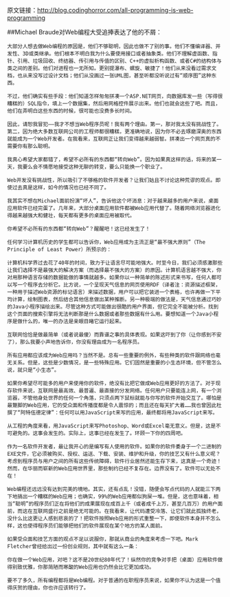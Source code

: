 原文链接：http://blog.codinghorror.com/all-programming-is-web-programming

##Michael Braude对Web编程大受追捧表达了他的不屑：

    大部分人想去做Web编程的原因是，他们不够聪明，因此也做不了别的事。他们不懂编译器、并发性、3D或类继承。他们根本不明白我为什么要使用接口或者抽象类。他们不理解虚函数、指针、引用、垃圾回收、终结器、传引用与传值的区别、C++的虚拟析构函数、或者C#的结构体与类之间的差别。他们对进程也一无所知。更别提瀑布、螺旋、敏捷了！他们从来没看过需求文档，也从来没写过设计文档；他们从没画过一张UML图，甚至听都没听说过有“顺序图”这种东西。

    不过，他们确实有些手段：他们知道怎样匆匆拼凑一个ASP.NET网页，向数据库发一些（写得很糟糕的）SQL指令，填上一个数据集，然后用网格控件展示出来。他们也就会这些了吧。而且，他们在弄明白这些东西的时候，很可能也没费多长时间。

    因此，请恕我冒犯——我才不想当Web程序员呢！我有两个理由。第一，那对我太没有挑战性了。第二，因为绝大多数互联网公司的工程师都很糟糕，更准确地说，因为你不必去琢磨深奥的东西就能成为一个Web开发者。在我看来，互联网正让我们变得越来越弱智。拼凑出一个网页真的不需要你有那么聪明。

    我真心希望大家都错了，希望不必所有的东西都“转向Web”。因为如果真这样的话，将来的某一天，我要么会不情愿地接受这种无聊的转变，要么只能换一个职业了。

    Web开发没有挑战性，所以吸引了不够格的软件开发者？让我们姑且不讨论这种荒谬的观点。即使过去真是这样，如今的情况也已经不同了。

    我其实不想在Michael面前扮演“坏人”，告诉他这个坏消息：对于越来越多的用户来说，桌面应用软件已经完蛋了。几年来，大部分桌面应用软件都被Web应用代替了。随着网络浏览器进化得越来越强大和健壮，每天都有更多的桌面应用被取代。

    你希望不必所有的东西都“转向Web”？醒醒吧！这已经发生了！

    任何学习计算机历史的学生都可以告诉你，Web应用成为主流正是“最不强大原则”（The Principle of Least Power）所预示的：

    计算机科学界过去花了40年的时间，致力于让语言尽可能地强大。时至今日，我们必须感激那些让我们选择不是最强大的解决方案（而选择最不强大的方案）的原因。计算机语言越不强大，你对用那种语言存储的数据能做的事情就越多。如果你以一种简单的陈述形式来书写，任何人都可以写一个程序去分析它。比方说，一个呈现天气信息的网页使用RDF（译者注：资源描述框架，一种用于描述Web资源的标记语言）来描述数据，用户可以把它装进一个表格，也许再做一下平均计算，绘制图表，然后结合其他信息做出某种推断。另一种极端的做法是，天气信息通过巧妙的Java小程序描绘出来。尽管这种方式可能做出很酷的用户界面，但它完全不能被分析。找到这个页面的搜索引擎将无法判断那是什么数据或者那些数据有什么用。要想知道一个Java小程序是做什么的，唯一的办法是亲眼目睹它运行起来。

    互联网恰恰是做最简单（或者说最傻）而靠谱之事的具体表现。如果这吓到了你（让你感到不安了），那么我要小声地告诉你，你没有理由成为一名程序员。

    所有应用都应该成为Web应用吗？当然不是。总有一些重要的例外，有些种类的软件跟网络也毫无关系。但是，这些是少数情况，是一些特殊应用。它们固然是重要的小生态环境，但不管怎么说，就只是“小生态”。

    如果你希望尽可能多的用户来使用你的软件，绝没有比把它做成Web应用更好的方法了。对于现存软件来说，互联网是最高效、最普遍、最直接的分发网络。任何用户只要能连上网，有一个浏览器，不管他身处世界的任何一个角落，只须点两下鼠标就能与你写的软件开始交互了。哪怕是最蹩脚的Web应用，它的受众面和传播度都是令人震惊的；而且还在每天扩大着……我也曾因此杜撰了“阿特伍德定律”：任何可以用JavaScript来写的应用，最终都将用JavaScript来写。

    从工程的角度来看，用JavaScript来写Photoshop、Word或Excel毫无意义。但是，这是不可避免的。这事会发生的。实际上，这事已经在发生了。环顾一下你的四周吧。

    作为一名软件开发者，最让我开心的是编写有人使用的软件。如果你的软件委身于一个二进制的EXE文件，它必须被购买、授权、运送、下载、安装、维护和升级，你的技艺又有什么意义呢？考虑到程序员与用户之间的所有这些传统障碍，软件行业居然还能生存下来，这真是一个奇迹！然而，在华丽而崭新的Web应用世界里，那些制约已经不复存在。边界没有了。软件可以无处不在！

    Web编程还远远没有达到完美的境地。其实，还有点乱！没错，随便会写点代码的人就能三下两下地搞出一个糟糕的Web应用；也确实，99%的Web应用都似狗屎一堆。但是，这也意味着，相当“聪明”的程序员们正在将他们的成果展现在成百上千（或者成千上万，甚至几百万）的用户面前，而这在互联网盛行之前是绝无可能的。在我看来，让代码遭受冷落、让它们就此孤独终老，没什么比这更让人感到悲哀的了！把软件按照Web应用的形式重整一下，即使软件本身并不怎么样，这也使得程序员们能够把他们的软件展现在某个地方的某人面前。

    如果受众面和技艺方面的观点不足以说服你，那就从商业的角度来考虑一下吧。Mark Fletcher曾经给出过一份创业规则，其中就有这么一条：

    你在做一个Web应用，对吧？这不是20世纪80年代了！纵然你的竞争对手把（桌面）应用软件做得别致优雅，你那简陋而寒酸的Web应用也仍然会比它更加成功。

    要不了多久，所有编程都将是Web编程。对于普通的在职程序员来说，如果你不认为这是一个值得庆贺的理由，你也许应该转行了。